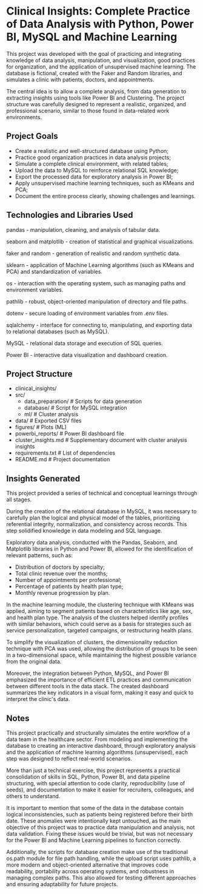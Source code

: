 # Clinical Insights: Complete Practice of Data Analysis with Python, Power BI, MySQL and Machine Learning

This project was developed with the goal of practicing and integrating knowledge of data analysis, manipulation, and visualization, good practices for organization, and the application of unsupervised machine learning. The database is fictional, created with the Faker and Random libraries, and simulates a clinic with patients, doctors, and appointments.

The central idea is to allow a complete analysis, from data generation to extracting insights using tools like Power BI and Clustering. The project structure was carefully designed to represent a realistic, organized, and professional scenario, similar to those found in data-related work environments.

## Project Goals

- Create a realistic and well-structured database using Python;
- Practice good organization practices in data analysis projects;
- Simulate a complete clinical environment, with related tables;
- Upload the data to MySQL to reinforce relational SQL knowledge;
- Export the processed data for exploratory analysis in Power BI;
- Apply unsupervised machine learning techniques, such as KMeans and PCA;
- Document the entire process clearly, showing challenges and learnings.

## Technologies and Libraries Used

pandas - manipulation, cleaning, and analysis of tabular data.

seaborn and matplotlib - creation of statistical and graphical visualizations.

faker and random - generation of realistic and random synthetic data.

sklearn - application of Machine Learning algorithms (such as KMeans and PCA) and standardization of variables.

os - interaction with the operating system, such as managing paths and environment variables.

pathlib - robust, object-oriented manipulation of directory and file paths.

dotenv - secure loading of environment variables from .env files.

sqlalchemy - interface for connecting to, manipulating, and exporting data to relational databases (such as MySQL).

MySQL - relational data storage and execution of SQL queries.

Power BI - interactive data visualization and dashboard creation.

## Project Structure

- clinical_insights/
- src/
  - data_preparation/    # Scripts for data generation
  - database/            # Script for MySQL integration
  - ml/                  # Cluster analysis
- data/                  # Exported CSV files
- figures/               # Plots (ML)
- powerbi_reports/       # Power BI dashboard file
- cluster_insights.md    # Supplementary document with cluster analysis insights
- requirements.txt       # List of dependencies
- README.md              # Project documentation


## Insights Generated

This project provided a series of technical and conceptual learnings through all stages.

During the creation of the relational database in MySQL, it was necessary to carefully plan the logical and physical model of the tables, prioritizing referential integrity, normalization, and consistency across records. This step solidified knowledge in data modeling and SQL language.

Exploratory data analysis, conducted with the Pandas, Seaborn, and Matplotlib libraries in Python and Power BI, allowed for the identification of relevant patterns, such as:

- Distribution of doctors by specialty;
- Total clinic revenue over the months;
- Number of appointments per professional;
- Percentage of patients by health plan type;
- Monthly revenue progression by plan.

In the machine learning module, the clustering technique with KMeans was applied, aiming to segment patients based on characteristics like age, sex, and health plan type. The analysis of the clusters helped identify profiles with similar behaviors, which could serve as a basis for strategies such as service personalization, targeted campaigns, or restructuring health plans.

To simplify the visualization of clusters, the dimensionality reduction technique with PCA was used, allowing the distribution of groups to be seen in a two-dimensional space, while maintaining the highest possible variance from the original data.

Moreover, the integration between Python, MySQL, and Power BI emphasized the importance of efficient ETL practices and communication between different tools in the data stack. The created dashboard summarizes the key indicators in a visual form, making it easy and quick to interpret the clinic's data.

## Notes

This project practically and structurally simulates the entire workflow of a data team in the healthcare sector. From modeling and implementing the database to creating an interactive dashboard, through exploratory analysis and the application of machine learning algorithms (unsupervised), each step was designed to reflect real-world scenarios.

More than just a technical exercise, this project represents a practical consolidation of skills in SQL, Python, Power BI, and data pipeline structuring, with special attention to code clarity, reproducibility (use of seeds), and documentation to make it easier for recruiters, colleagues, and others to understand.

It is important to mention that some of the data in the database contain logical inconsistencies, such as patients being registered before their birth date. These anomalies were intentionally kept untouched, as the main objective of this project was to practice data manipulation and analysis, not data validation. Fixing these issues would be trivial, but was not necessary for the Power BI and Machine Learning pipelines to function correctly.

Additionally, the scripts for database creation make use of the traditional os.path module for file path handling, while the upload script uses pathlib, a more modern and object-oriented alternative that improves code readability, portability across operating systems, and robustness in managing complex paths. This also allowed for testing different approaches and ensuring adaptability for future projects.
